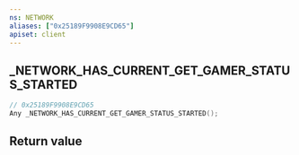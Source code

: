 ```yaml
---
ns: NETWORK
aliases: ["0x25189F9908E9CD65"]
apiset: client
---
```

## _NETWORK_HAS_CURRENT_GET_GAMER_STATUS_STARTED

```c
// 0x25189F9908E9CD65
Any _NETWORK_HAS_CURRENT_GET_GAMER_STATUS_STARTED();
```



## Return value

